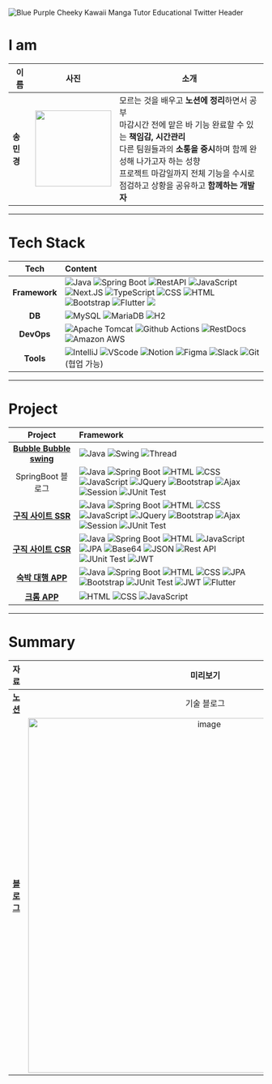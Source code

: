 ![Blue Purple Cheeky Kawaii Manga Tutor Educational Twitter Header](https://github.com/user-attachments/assets/b998ece3-c0fa-46a6-858a-20b0c6bf37da)


# I am
| 이름   | 사진                                                                 | 소개                                                                                                                                                                      |
|--------|----------------------------------------------------------------------|---------------------------------------------------------------------------------------------------------------------------------------------------------------------------|
| **송민경** | <img src="https://avatars.githubusercontent.com/u/153582401?v=4" width="150px"/> | 모르는 것을 배우고 **노션에 정리**하면서 공부<br/>마감시간 전에 맡은 바 기능 완료할 수 있는 **책임감, 시간관리**<br/>다른 팀원들과의 **소통을 중시**하며 함께 완성해 나가고자 하는 성향<br/>프로젝트 마감일까지 전체 기능을 수시로 점검하고 상황을 공유하고 **함께하는 개발자** |

---

<!-- Tech stack -->

# Tech Stack
|Tech|Content|
| :-------: | :---------------------------------------------------------------------------------------------------------------------------------------------------------------------------------------------------------- |
| **Framework** | ![Java](https://img.shields.io/badge/Java-%23ED8B00.svg?style=flat&logo=openjdk&logoColor=white) ![Spring Boot](https://img.shields.io/badge/-Spring%20Boot-brightgreen?logo=spring&logoColor=white) ![RestAPI](https://img.shields.io/badge/-RestAPI-darkgreen?logo=restapi&logoColor=white) ![JavaScript](https://img.shields.io/badge/JavaScript-F7DF1E.svg?style=flat&logo=javascript&logoColor=white) ![Next.JS](https://img.shields.io/badge/Next.JS-black?logo=next.js&logoColor=white) ![TypeScript](https://img.shields.io/badge/-TypeScript-3178C6?logo=typescript&logoColor=white) ![CSS](https://img.shields.io/badge/-CSS3-1572B6?logo=css3&logoColor=white) ![HTML](https://img.shields.io/badge/-HTML5-E34F26?logo=html5&logoColor=white) ![Bootstrap](https://img.shields.io/badge/Bootstrap-7952B3.svg?style=flat&logo=bootstrap&logoColor=white)  ![Flutter](https://img.shields.io/badge/-Flutter-02569B?logo=flutter&logoColor=white) <img src="https://img.shields.io/badge/Firebase-orange?style=flat-square&logo=Firebase&logoColor=white"/> |
|    **DB**     | ![MySQL](https://img.shields.io/badge/MySQL-4479A1?&logo=mysql&logoColor=white)  ![MariaDB](https://img.shields.io/badge/MariaDB-003545?&logo=mariadb&logoColor=white)  ![H2](https://img.shields.io/badge/H2-blue?&logo=h2&logoColor=white) |
|  **DevOps**   | ![Apache Tomcat](https://img.shields.io/badge/Apache%20Tomcat-F8DC75.svg?style=flat&logo=apache-tomcat&logoColor=white) ![Github Actions](https://img.shields.io/badge/Github_Actions-2088FF?style=flat&logo=githubactions&logoColor=white) ![RestDocs](https://img.shields.io/badge/RestDocs-0A0A0A?style=flat&logo=readthedocs&logoColor=white) ![Amazon AWS](https://img.shields.io/badge/Amazon_AWS-FF9900?style=flat&logo=amazonaws&logoColor=white) |
|   **Tools**   | ![IntelliJ](https://img.shields.io/badge/-IntelliJ-FF2D54?logo=intellij-idea&logoColor=white) ![VScode](https://img.shields.io/badge/VScode-green?logo=visualstudiocode&logoColor=white)  ![Notion](https://img.shields.io/badge/-Notion-000000?logo=notion&logoColor=white) ![Figma](https://img.shields.io/badge/-Figma-F24E1E?logo=figma&logoColor=white) ![Slack](https://img.shields.io/badge/-Slack-4A154B?logo=slack&logoColor=white) ![Git](https://img.shields.io/badge/-Git-F05032?logo=git&logoColor=white)  (협업 가능) |

---

# Project
|       Project       | Framework  |
|:-------------------:|:-----------|
|[**Bubble Bubble swing**](https://github.com/vosw1/bubble-bubble-swing)|![Java](https://img.shields.io/badge/Java-%23ED8B00.svg?style=flat&logo=openjdk&logoColor=white) ![Swing](https://img.shields.io/badge/Swing-%23007ACC.svg?style=flat&logo=java&logoColor=white) ![Thread](https://img.shields.io/badge/Thread-%2343A047.svg?style=flat&logo=java&logoColor=white)|
|SpringBoot 블로그|![Java](https://img.shields.io/badge/Java-%23ED8B00.svg?style=flat&logo=openjdk&logoColor=white) ![Spring Boot](https://img.shields.io/badge/-Spring%20Boot-brightgreen?logo=spring&logoColor=white) ![HTML](https://img.shields.io/badge/-HTML5-E34F26.svg?style=flat&logo=html5&logoColor=white) ![CSS](https://img.shields.io/badge/-CSS3-1572B6.svg?style=flat&logo=css3&logoColor=white) ![JavaScript](https://img.shields.io/badge/JavaScript-%23323330.svg?style=flat&logo=javascript&logoColor=white) ![JQuery](https://img.shields.io/badge/JQuery-0769AD.svg?style=flat&logo=jquery&logoColor=white)  ![Bootstrap](https://img.shields.io/badge/Bootstrap-%238511FA.svg?style=flat&logo=bootstrap&logoColor=white) ![Ajax](https://img.shields.io/badge/Ajax-FFCD00.svg?style=flat&logo=ajax&logoColor=white) ![Session](https://img.shields.io/badge/Session-FFCD00.svg?style=flat&logo=session&logoColor=white) ![JUnit Test](https://img.shields.io/badge/JUnit%20Test-25A162.svg?style=flat&logo=junit&logoColor=white)|
| [ **구직 사이트 SSR** ](https://github.com/vosw1/miniproject-jobara-v1-ssr.git) | ![Java](https://img.shields.io/badge/Java-%23ED8B00.svg?style=flat&logo=openjdk&logoColor=white) ![Spring Boot](https://img.shields.io/badge/-Spring%20Boot-brightgreen?logo=spring&logoColor=white) ![HTML](https://img.shields.io/badge/-HTML5-E34F26.svg?style=flat&logo=html5&logoColor=white) ![CSS](https://img.shields.io/badge/-CSS3-1572B6.svg?style=flat&logo=css3&logoColor=white) ![JavaScript](https://img.shields.io/badge/JavaScript-%23323330.svg?style=flat&logo=javascript&logoColor=white) ![JQuery](https://img.shields.io/badge/JQuery-0769AD.svg?style=flat&logo=jquery&logoColor=white)  ![Bootstrap](https://img.shields.io/badge/Bootstrap-%238511FA.svg?style=flat&logo=bootstrap&logoColor=white) ![Ajax](https://img.shields.io/badge/Ajax-FFCD00.svg?style=flat&logo=ajax&logoColor=white) ![Session](https://img.shields.io/badge/Session-FFCD00.svg?style=flat&logo=session&logoColor=white) ![JUnit Test](https://img.shields.io/badge/JUnit%20Test-25A162.svg?style=flat&logo=junit&logoColor=white) |
| [  **구직 사이트 CSR**  ](https://github.com/vosw1/miniproject-jobala-v2-restapi.git) | ![Java](https://img.shields.io/badge/Java-%23ED8B00.svg?style=flat&logo=openjdk&logoColor=white) ![Spring Boot](https://img.shields.io/badge/-Spring%20Boot-brightgreen?logo=spring&logoColor=white) ![HTML](https://img.shields.io/badge/-HTML5-E34F26.svg?style=flat&logo=html5&logoColor=white) ![JavaScript](https://img.shields.io/badge/JavaScript-%23323330.svg?style=flat&logo=javascript&logoColor=white) ![JPA](https://img.shields.io/badge/JPA-7F5C5C.svg?style=flat&logo=spring&logoColor=white) ![Base64](https://img.shields.io/badge/base64-FFA500.svg?style=flat&logo=base64&logoColor=white) ![JSON](https://img.shields.io/badge/json-0078D4.svg?style=flat&logo=json&logoColor=white) ![Rest API](https://img.shields.io/badge/RestAPI-0A0A0A.svg?style=flat&logo=restapi&logoColor=white) ![JUnit Test](https://img.shields.io/badge/JUnit%20Test-25A162.svg?style=flat&logo=junit&logoColor=white)  ![JWT](https://img.shields.io/badge/JWT-000000.svg?style=flat&logo=jsonwebtokens&logoColor=white)| 
|[  **숙박 대행 APP**  ](https://github.com/vosw1/yeogi_app.git) | ![Java](https://img.shields.io/badge/Java-%23ED8B00.svg?style=flat&logo=openjdk&logoColor=white) ![Spring Boot](https://img.shields.io/badge/-Spring%20Boot-brightgreen?logo=spring&logoColor=white) ![HTML](https://img.shields.io/badge/-HTML5-E34F26.svg?style=flat&logo=html5&logoColor=white) ![CSS](https://img.shields.io/badge/-CSS3-1572B6.svg?style=flat&logo=css3&logoColor=white) ![JPA](https://img.shields.io/badge/JPA-7F5C5C.svg?style=flat&logo=spring&logoColor=white) ![Bootstrap](https://img.shields.io/badge/Bootstrap-%238511FA.svg?style=flat&logo=bootstrap&logoColor=white) ![JUnit Test](https://img.shields.io/badge/JUnit%20Test-25A162.svg?style=flat&logo=junit&logoColor=white) ![JWT](https://img.shields.io/badge/JWT-000000.svg?style=flat&logo=jsonwebtokens&logoColor=white) ![Flutter](https://img.shields.io/badge/-Flutter-02569B.svg?style=flat&logo=flutter&logoColor=white) |
|[  **크롬 APP**  ](https://github.com/vosw1/crome_app.git) | ![HTML](https://img.shields.io/badge/-HTML5-E34F26?logo=html5&logoColor=white) ![CSS](https://img.shields.io/badge/-CSS3-1572B6?logo=css3&logoColor=white) ![JavaScript](https://img.shields.io/badge/JavaScript-%23323330.svg?style=flat&logo=javascript&logoColor=white)|

---
# Summary
| 자료 | 미리보기|
|:-----------------------:|:---------------:|
[**노션**](https://sunset-knuckle-4bc.notion.site/8de388ac5e60469c92e62dff54b19e04?pvs=4)|기술 블로그|
[**블로그**](https://inblog.ai/vosw1?traffic_type=internal)|<img src="https://github.com/user-attachments/assets/6f5ce185-ed3e-415c-bbe8-9a0667ad976a" width="700px"  hight="500" alt="image">|

